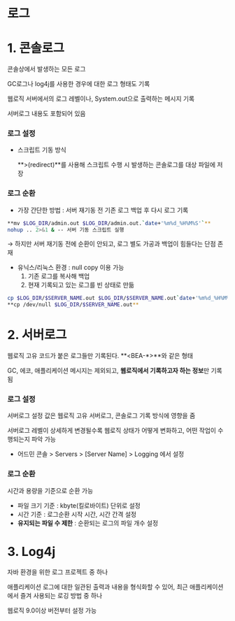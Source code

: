 # 로그

# 1. 콘솔로그

콘솔상에서 발생하는 모든 로그

GC로그나 log4j를 사용한 경우에 대한 로그 형태도 기록

웹로직 서버에서의 로그 레벨이나, System.out으로 출력하는 메시지 기록

서버로그 내용도 포함되어 있음

### 로그 설정

- 스크립트 기동 방식
    
    **>(redirect)**를 사용해 스크립트 수행 시 발생하는 콘솔로그를 대상 파일에 저장
    

### 로그 순환

- 가장 간단한 방법 : 서버 재기동 전 기존 로그 백업 후 다시 로그 기록

```bash
**mv $LOG_DIR/admin.out $LOG_DIR/admin.out.`date+'%m%d_%H%M%S'`**
nohup .. 2>&1 & -- 서버 기동 스크립트 실행
```

→ 하지만 서버 재기동 전에 순환이 안되고, 로그 별도 가공과 백업이 힘들다는 단점 존재

- 유닉스/리눅스 환경 : null copy 이용 가능
    1. 기존 로그를 복사해 백업
    2. 현재 기록되고 있는 로그를 빈 상태로 만듦

```bash
cp $LOG_DIR/$SERVER_NAME.out $LOG_DIR/$SERVER_NAME.out`date+'%m%d_%H%M%S'`
**cp /dev/null $LOG_DIR/$SERVER_NAME.out**
```

# 2. 서버로그

웹로직 고유 코드가 붙은 로그들만 기록된다. **<BEA-*>**와 같은 형태 

GC, 에코, 애플리케이션 메시지는 제외되고, **웹로직에서 기록하고자 하는 정보**만 기록됨

### 로그 설정

서버로그 설정 값은 웹로직 고유 서버로그, 콘솔로그 기록 방식에 영향을 줌

서버로그 레벨이 상세하게 변경될수록 웹로직 상태가 어떻게 변화하고, 어떤 작업이 수행되는지 파악 가능

- 어드민 콘솔 > Servers > [Server Name] > Logging 에서 설정

### 로그 순환

시간과 용량을 기준으로 순환 가능

- 파일 크기 기준 : kbyte(킬로바이트) 단위로 설정
- 시간 기준 : 로그순환 시작 시간, 시간 간격 설정
- **유지되는 파일 수 제한** : 순환되는 로그의 파일 개수 설정

# 3. Log4j

자바 환경을 위한 로그 프로젝트 중 하나

애플리케이션 로그에 대한 일관된 출력과 내용을 형식화할 수 있어, 최근 애플리케이션에서 즐겨 사용되는 로깅 방법 중 하나

웹로직 9.0이상 버전부터 설정 가능